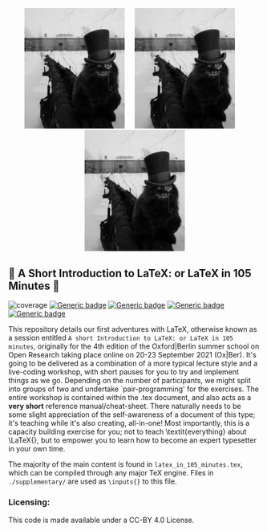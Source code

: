 <p align="center">
  <img src="./figures/cat_picture.jpg" width="200"/>&nbsp; &nbsp; &nbsp;<img src="./figures/cat_picture.jpg" width="200"/>&nbsp; &nbsp; &nbsp;<img src="./figures/cat_picture.jpg" width="200"/>
</p>

## :page_facing_up: A Short Introduction to LaTeX: or LaTeX in 105 Minutes  :page_facing_up:

![coverage](https://img.shields.io/badge/Teaching-yellow)
[![Generic badge](https://img.shields.io/badge/LaTeX-red.svg)](https://shields.io/)
[![Generic badge](https://img.shields.io/badge/GNU3.0-purple.svg)](https://shields.io/)
[![Generic badge](https://img.shields.io/badge/Maintained-brightgreen.svg)](https://shields.io/)
[![Generic badge](https://img.shields.io/badge/BuildPassing-orange.svg)](https://shields.io/)

This repository details our first adventures with LaTeX, otherwise known as a session entitled `A short Introduction to LaTeX: or LaTeX in 105 minutes`, originally for the 4th edition of the Oxford|Berlin summer school on Open Research taking place online on 20-23 September 2021 (Ox|Ber). It's going to be delivered as a combination of a more typical lecture style and a live-coding workshop, with short pauses for you to try and implement things as we go. Depending on the number of participants, we might split into groups of two and undertake `pair-programming' for the exercises. The entire workshop is contained within the .tex document, and also acts as a **very short** reference manual/cheat-sheet. There naturally needs to be some slight appreciation of the  self-awareness of a document of this type; it's teaching while it's also creating, all-in-one! Most importantly, this is a capacity building exercise for you; not to teach \textit{everything} about \LaTeX{}, but to empower you to learn how to become an expert typesetter in your own time.

The majority of the main content is found in `latex_in_105_minutes.tex`, which can be compiled through any major TeX engine. Files in `./supplementary/` are used as `\inputs{}` to this file.

### Licensing: 

This code is made available under a CC-BY 4.0 License.
